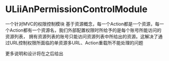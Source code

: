 ULiiAnPermissionControlModule
=============================

一个针对MVC的权限控制模块
基于资源概念，每一个Action都是一个资源，每一个Action都有一个资源名，我们外部配置权限时所给予的是每个账号所能访问的资源列表，
拥有资源列表的账号只能访问资源列表中所给出的资源。这解决了通过URL控制权限所面临的单资源多URL、Action重载所不能处理的问题


更多说明和设计将在之后给出
